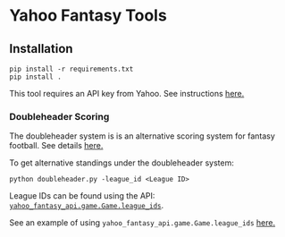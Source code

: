 # Yahoo Fantasy Tools 

## Installation

```
pip install -r requirements.txt
pip install . 
```

This tool requires an API key from Yahoo. See instructions [here.](https://yahoo-fantasy-api.readthedocs.io/en/latest/authentication.html)


### Doubleheader Scoring 

The doubleheader system is is an alternative scoring system for fantasy 
football. See details [here.](https://www.theringer.com/nfl/2019/8/6/20755201/fantasy-football-league-settings-improvement-ideas)

To get alternative standings under the doubleheader system: 

``` 
python doubleheader.py -league_id <League ID>
```

League IDs can be found using the API: [`yahoo_fantasy_api.game.Game.league_ids`](https://yahoo-fantasy-api.readthedocs.io/en/latest/yahoo_fantasy_api.html#yahoo_fantasy_api.game.Game.league_ids).

See an example of using `yahoo_fantasy_api.game.Game.league_ids` [here.](https://pypi.org/project/yahoo-fantasy-api/)